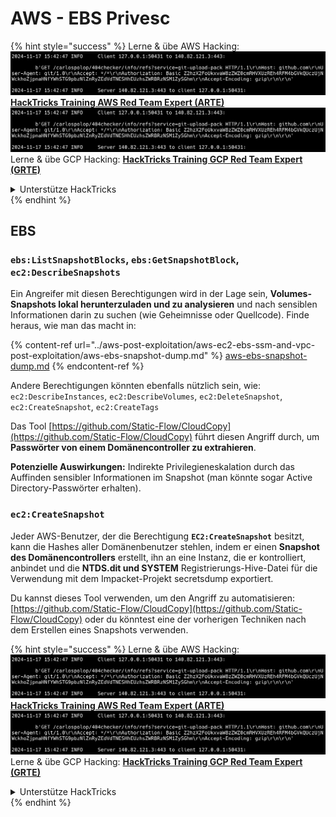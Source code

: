 # AWS - EBS Privesc

{% hint style="success" %}
Lerne & übe AWS Hacking:<img src="../../../.gitbook/assets/image (1).png" alt="" data-size="line">[**HackTricks Training AWS Red Team Expert (ARTE)**](https://training.hacktricks.xyz/courses/arte)<img src="../../../.gitbook/assets/image (1).png" alt="" data-size="line">\
Lerne & übe GCP Hacking: <img src="../../../.gitbook/assets/image (2).png" alt="" data-size="line">[**HackTricks Training GCP Red Team Expert (GRTE)**<img src="../../../.gitbook/assets/image (2).png" alt="" data-size="line">](https://training.hacktricks.xyz/courses/grte)

<details>

<summary>Unterstütze HackTricks</summary>

* Überprüfe die [**Abonnementpläne**](https://github.com/sponsors/carlospolop)!
* **Tritt der** 💬 [**Discord-Gruppe**](https://discord.gg/hRep4RUj7f) oder der [**Telegram-Gruppe**](https://t.me/peass) bei oder **folge** uns auf **Twitter** 🐦 [**@hacktricks\_live**](https://twitter.com/hacktricks\_live)**.**
* **Teile Hacking-Tricks, indem du PRs an die** [**HackTricks**](https://github.com/carlospolop/hacktricks) und [**HackTricks Cloud**](https://github.com/carlospolop/hacktricks-cloud) GitHub-Repos sendest.

</details>
{% endhint %}

## EBS

### `ebs:ListSnapshotBlocks`, `ebs:GetSnapshotBlock`, `ec2:DescribeSnapshots`

Ein Angreifer mit diesen Berechtigungen wird in der Lage sein, **Volumes-Snapshots lokal herunterzuladen und zu analysieren** und nach sensiblen Informationen darin zu suchen (wie Geheimnisse oder Quellcode). Finde heraus, wie man das macht in:

{% content-ref url="../aws-post-exploitation/aws-ec2-ebs-ssm-and-vpc-post-exploitation/aws-ebs-snapshot-dump.md" %}
[aws-ebs-snapshot-dump.md](../aws-post-exploitation/aws-ec2-ebs-ssm-and-vpc-post-exploitation/aws-ebs-snapshot-dump.md)
{% endcontent-ref %}

Andere Berechtigungen könnten ebenfalls nützlich sein, wie: `ec2:DescribeInstances`, `ec2:DescribeVolumes`, `ec2:DeleteSnapshot`, `ec2:CreateSnapshot`, `ec2:CreateTags`

Das Tool [https://github.com/Static-Flow/CloudCopy](https://github.com/Static-Flow/CloudCopy) führt diesen Angriff durch, um **Passwörter von einem Domänencontroller zu extrahieren**.

**Potenzielle Auswirkungen:** Indirekte Privilegieneskalation durch das Auffinden sensibler Informationen im Snapshot (man könnte sogar Active Directory-Passwörter erhalten).

### **`ec2:CreateSnapshot`**

Jeder AWS-Benutzer, der die Berechtigung **`EC2:CreateSnapshot`** besitzt, kann die Hashes aller Domänenbenutzer stehlen, indem er einen **Snapshot des Domänencontrollers** erstellt, ihn an eine Instanz, die er kontrolliert, anbindet und die **NTDS.dit und SYSTEM** Registrierungs-Hive-Datei für die Verwendung mit dem Impacket-Projekt secretsdump exportiert.

Du kannst dieses Tool verwenden, um den Angriff zu automatisieren: [https://github.com/Static-Flow/CloudCopy](https://github.com/Static-Flow/CloudCopy) oder du könntest eine der vorherigen Techniken nach dem Erstellen eines Snapshots verwenden.

{% hint style="success" %}
Lerne & übe AWS Hacking:<img src="../../../.gitbook/assets/image (1).png" alt="" data-size="line">[**HackTricks Training AWS Red Team Expert (ARTE)**](https://training.hacktricks.xyz/courses/arte)<img src="../../../.gitbook/assets/image (1).png" alt="" data-size="line">\
Lerne & übe GCP Hacking: <img src="../../../.gitbook/assets/image (2).png" alt="" data-size="line">[**HackTricks Training GCP Red Team Expert (GRTE)**<img src="../../../.gitbook/assets/image (2).png" alt="" data-size="line">](https://training.hacktricks.xyz/courses/grte)

<details>

<summary>Unterstütze HackTricks</summary>

* Überprüfe die [**Abonnementpläne**](https://github.com/sponsors/carlospolop)!
* **Tritt der** 💬 [**Discord-Gruppe**](https://discord.gg/hRep4RUj7f) oder der [**Telegram-Gruppe**](https://t.me/peass) bei oder **folge** uns auf **Twitter** 🐦 [**@hacktricks\_live**](https://twitter.com/hacktricks\_live)**.**
* **Teile Hacking-Tricks, indem du PRs an die** [**HackTricks**](https://github.com/carlospolop/hacktricks) und [**HackTricks Cloud**](https://github.com/carlospolop/hacktricks-cloud) GitHub-Repos sendest.

</details>
{% endhint %}
